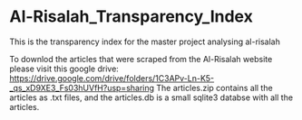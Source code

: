 # Al-Risalah_Transparency_Index
This is the transparency index for the master project analysing al-risalah 

To downlod the articles that were scraped from the Al-Risalah website please visit this google drive: https://drive.google.com/drive/folders/1C3APv-Ln-K5-_qs_xD9XE3_Fs03hUVfH?usp=sharing
The articles.zip contains all the articles as .txt files, and the articles.db is a small sqlite3 databse with all the articles. 
